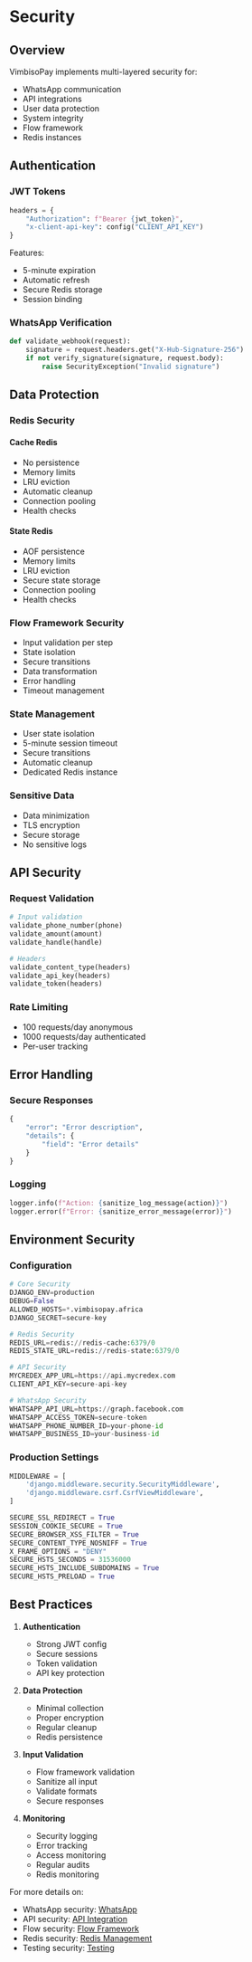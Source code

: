# Security

## Overview

VimbisoPay implements multi-layered security for:
- WhatsApp communication
- API integrations
- User data protection
- System integrity
- Flow framework
- Redis instances

## Authentication

### JWT Tokens
```python
headers = {
    "Authorization": f"Bearer {jwt_token}",
    "x-client-api-key": config("CLIENT_API_KEY")
}
```

Features:
- 5-minute expiration
- Automatic refresh
- Secure Redis storage
- Session binding

### WhatsApp Verification
```python
def validate_webhook(request):
    signature = request.headers.get("X-Hub-Signature-256")
    if not verify_signature(signature, request.body):
        raise SecurityException("Invalid signature")
```

## Data Protection

### Redis Security

#### Cache Redis
- No persistence
- Memory limits
- LRU eviction
- Automatic cleanup
- Connection pooling
- Health checks

#### State Redis
- AOF persistence
- Memory limits
- LRU eviction
- Secure state storage
- Connection pooling
- Health checks

### Flow Framework Security
- Input validation per step
- State isolation
- Secure transitions
- Data transformation
- Error handling
- Timeout management

### State Management
- User state isolation
- 5-minute session timeout
- Secure transitions
- Automatic cleanup
- Dedicated Redis instance

### Sensitive Data
- Data minimization
- TLS encryption
- Secure storage
- No sensitive logs

## API Security

### Request Validation
```python
# Input validation
validate_phone_number(phone)
validate_amount(amount)
validate_handle(handle)

# Headers
validate_content_type(headers)
validate_api_key(headers)
validate_token(headers)
```

### Rate Limiting
- 100 requests/day anonymous
- 1000 requests/day authenticated
- Per-user tracking

## Error Handling

### Secure Responses
```python
{
    "error": "Error description",
    "details": {
        "field": "Error details"
    }
}
```

### Logging
```python
logger.info(f"Action: {sanitize_log_message(action)}")
logger.error(f"Error: {sanitize_error_message(error)}")
```

## Environment Security

### Configuration
```python
# Core Security
DJANGO_ENV=production
DEBUG=False
ALLOWED_HOSTS=*.vimbisopay.africa
DJANGO_SECRET=secure-key

# Redis Security
REDIS_URL=redis://redis-cache:6379/0
REDIS_STATE_URL=redis://redis-state:6379/0

# API Security
MYCREDEX_APP_URL=https://api.mycredex.com
CLIENT_API_KEY=secure-api-key

# WhatsApp Security
WHATSAPP_API_URL=https://graph.facebook.com
WHATSAPP_ACCESS_TOKEN=secure-token
WHATSAPP_PHONE_NUMBER_ID=your-phone-id
WHATSAPP_BUSINESS_ID=your-business-id
```

### Production Settings
```python
MIDDLEWARE = [
    'django.middleware.security.SecurityMiddleware',
    'django.middleware.csrf.CsrfViewMiddleware',
]

SECURE_SSL_REDIRECT = True
SESSION_COOKIE_SECURE = True
SECURE_BROWSER_XSS_FILTER = True
SECURE_CONTENT_TYPE_NOSNIFF = True
X_FRAME_OPTIONS = "DENY"
SECURE_HSTS_SECONDS = 31536000
SECURE_HSTS_INCLUDE_SUBDOMAINS = True
SECURE_HSTS_PRELOAD = True
```

## Best Practices

1. **Authentication**
   - Strong JWT config
   - Secure sessions
   - Token validation
   - API key protection

2. **Data Protection**
   - Minimal collection
   - Proper encryption
   - Regular cleanup
   - Redis persistence

3. **Input Validation**
   - Flow framework validation
   - Sanitize all input
   - Validate formats
   - Secure responses

4. **Monitoring**
   - Security logging
   - Error tracking
   - Access monitoring
   - Regular audits
   - Redis monitoring

For more details on:
- WhatsApp security: [WhatsApp](whatsapp.md)
- API security: [API Integration](api-integration.md)
- Flow security: [Flow Framework](flow-framework.md)
- Redis security: [Redis Management](redis-memory-management.md)
- Testing security: [Testing](testing.md)
